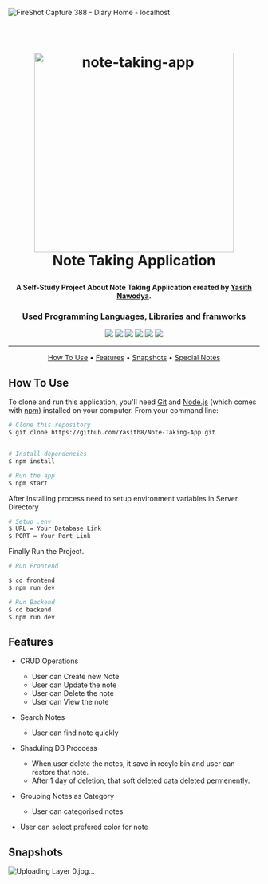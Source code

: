 ![FireShot Capture 388 - Diary Home - localhost](https://github.com/Yasith8/Note-Taking-App/assets/90121062/7e7528cf-2e8d-46cd-ad4c-7eb43d3c3a4a)<h1 align="center">
  <br>
  <a href="http://"><img src="https://github.com/Yasith8/Note-Taking-App/assets/90121062/5b9856e3-a975-407f-81df-f4d8b562ecb0" alt="note-taking-app" width="400" height="`180"></a>
  <br>
  Note Taking Application
  <br>
</h1>


<h4 align="center">A Self-Study Project About Note Taking Application created by <a href="https://github.com/Yasith8" target="_blank">Yasith Nawodya</a>.</h4>
<h3 align="center">Used Programming Languages, Libraries and framworks</h3>
<p align="center">
   <span><img src="https://img.shields.io/badge/React-black?logo=react"></span>
<span><img src="https://img.shields.io/badge/MongoDB-green?logo=mongodb"></span>
<span><img src="https://img.shields.io/badge/NodeJS-Yellow?logo=node.js"></span>
<span><img src="https://img.shields.io/badge/Express-black?logo=express"></span>
    <span><img src="https://img.shields.io/badge/CSS-blue?logo=css3"></span>
  <span><img src="https://img.shields.io/badge/Tailwindcss-white?logo=tailwindcss"></span>
</p>
<hr/>
<p align="center">
  <a href="#how-to-use">How To Use</a> •
  <a href="#features">Features</a> •
  <a href="#snap">Snapshots</a> •
  <a href="#note">Special Notes</a> 
</p>


## How To Use

To clone and run this application, you'll need [Git](https://git-scm.com) and [Node.js](https://nodejs.org/en/download/) (which comes with [npm](http://npmjs.com)) installed on your computer. From your command line:

```bash
# Clone this repository
$ git clone https://github.com/Yasith8/Note-Taking-App.git


# Install dependencies
$ npm install

# Run the app
$ npm start
```

After Installing process need to setup environment variables in Server Directory

```bash
# Setup .env
$ URL = Your Database Link
$ PORT = Your Port Link
```

Finally Run the Project.

```bash
# Run Frontend

$ cd frontend
$ npm run dev

# Run Backend
$ cd backend
$ npm run dev
```



## Features
- CRUD Operations 
  - User can Create new Note
  - User can Update the note
  - User can Delete the note
  - User can View the note
  
- Search Notes
  - User can find note quickly
  
- Shaduling DB Proccess
  - When user delete the notes, it save in recyle bin and user can restore that note. 
  - After 1 day of deletion, that soft deleted data deleted permenently.

- Grouping Notes as Category
  - User can categorised notes

- User can select prefered color for note

## Snapshots

![Uploading Layer 0.jpg…]()


